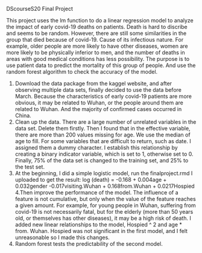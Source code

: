 DScourseS20 Final Project

This project uses the lm function to do a linear regression model to analyze the impact of early covid-19 deaths on patients.
Death is hard to discribe and seems to be random. However, there are still some similarities in the group that died because of covid-19. Cause of its infectious nature. For example, older people are more likely to have other diseases, women are more likely to be physically inferior to men, and the number of deaths in areas with good medical conditions has less possibility. The purpose is to use patient data to predict the mortality of this group of people. And use the random forest algorithm to check the accuracy of the model.
1. Download the data package from the kaggel website, and after observing multiple data sets, finally decided to use the data before March. Because the characteristics of early covid-19 patients are more obvious, it may be related to Wuhan, or the people around them are related to Wuhan. And the majority of confirmed cases occurred in China.
2. Clean up the data. There are a large number of unrelated variables in the data set. Delete them firstly. Then I found that in the effective variable, there are more than 200 values ​​missing for age. We use the median of age to fill. For some variables that are difficult to return, such as date. I assigned them a dummy character. I establish this relationship by creating a binary indicator variable, which is set to 1, otherwise set to 0. Finally, 75% of the data set is changed to the training set, and 25% to the test set.
3. At the beginning, I did a simple logistic model, run the finalproject.rmd I uploaded to get the result:
log (death) = -0.168 + 0.004age + 0.032gender -0.017visiting.Wuhan + 0.168from.Wuhan + 0.0217Hospied
4.Then improve the performance of the model. The influence of a feature is not cumulative, but only when the value of the feature reaches a given amount. For example, for young people in Wuhan, suffering from covid-19 is not necessarily fatal, but for the elderly (more than 50 years old, or themselves has other diseases), it may be a high risk of death. I added new linear relationships to the model, Hospied ^ 2 and age * from. Wuhan. Hospied was not significant in the first model, and I felt unreasonable so I made this changes.
5. Random forest tests the predictability of the second model.

